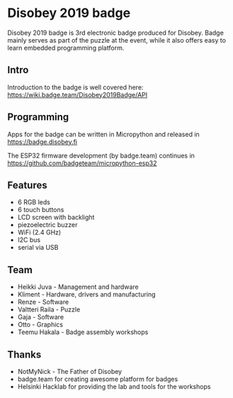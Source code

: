 # Disobey 2019 badge

Disobey 2019 badge is 3rd electronic badge produced for Disobey. Badge mainly serves as part of the puzzle at the event, while it also offers easy to learn embedded programming platform.

## Intro
Introduction to the badge is well covered here: https://wiki.badge.team/Disobey2019Badge/API

## Programming
Apps for the badge can be written in Micropython and released in https://badge.disobey.fi

The ESP32 firmware development (by badge.team) continues in https://github.com/badgeteam/micropython-esp32

## Features
* 6 RGB leds
* 6 touch buttons
* LCD screen with backlight
* piezoelectric buzzer
* WiFi (2.4 GHz)
* I2C bus
* serial via USB

## Team
* Heikki Juva - Management and hardware
* Kliment - Hardware, drivers and manufacturing
* Renze - Software
* Valtteri Raila - Puzzle
* Gaja - Software
* Otto - Graphics
* Teemu Hakala - Badge assembly workshops

## Thanks
* NotMyNick - The Father of Disobey
* badge.team for creating awesome platform for badges
* Helsinki Hacklab for providing the lab and tools for the workshops
